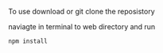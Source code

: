 To use download or git clone the reposistory 

naviagte in terminal to web directory and run

```npm install```

